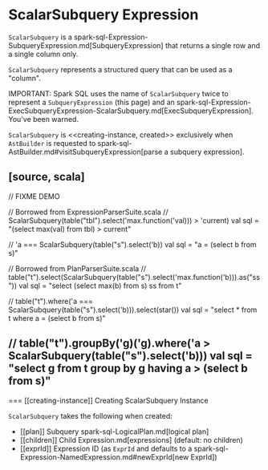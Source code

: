 # ScalarSubquery Expression

`ScalarSubquery` is a spark-sql-Expression-SubqueryExpression.md[SubqueryExpression] that returns a single row and a single column only.

`ScalarSubquery` represents a structured query that can be used as a "column".

IMPORTANT: Spark SQL uses the name of `ScalarSubquery` twice to represent a `SubqueryExpression` (this page) and  an spark-sql-Expression-ExecSubqueryExpression-ScalarSubquery.md[ExecSubqueryExpression]. You've been warned.

`ScalarSubquery` is <<creating-instance, created>> exclusively when `AstBuilder` is requested to spark-sql-AstBuilder.md#visitSubqueryExpression[parse a subquery expression].

[source, scala]
----
// FIXME DEMO

// Borrowed from ExpressionParserSuite.scala
// ScalarSubquery(table("tbl").select('max.function('val))) > 'current)
val sql = "(select max(val) from tbl) > current"

// 'a === ScalarSubquery(table("s").select('b))
val sql = "a = (select b from s)"

// Borrowed from PlanParserSuite.scala
// table("t").select(ScalarSubquery(table("s").select('max.function('b))).as("ss"))
val sql = "select (select max(b) from s) ss from t"

// table("t").where('a === ScalarSubquery(table("s").select('b))).select(star())
val sql = "select * from t where a = (select b from s)"

// table("t").groupBy('g)('g).where('a > ScalarSubquery(table("s").select('b)))
val sql = "select g from t group by g having a > (select b from s)"
----

=== [[creating-instance]] Creating ScalarSubquery Instance

`ScalarSubquery` takes the following when created:

* [[plan]] Subquery spark-sql-LogicalPlan.md[logical plan]
* [[children]] Child Expression.md[expressions] (default: no children)
* [[exprId]] Expression ID (as `ExprId` and defaults to a spark-sql-Expression-NamedExpression.md#newExprId[new ExprId])
